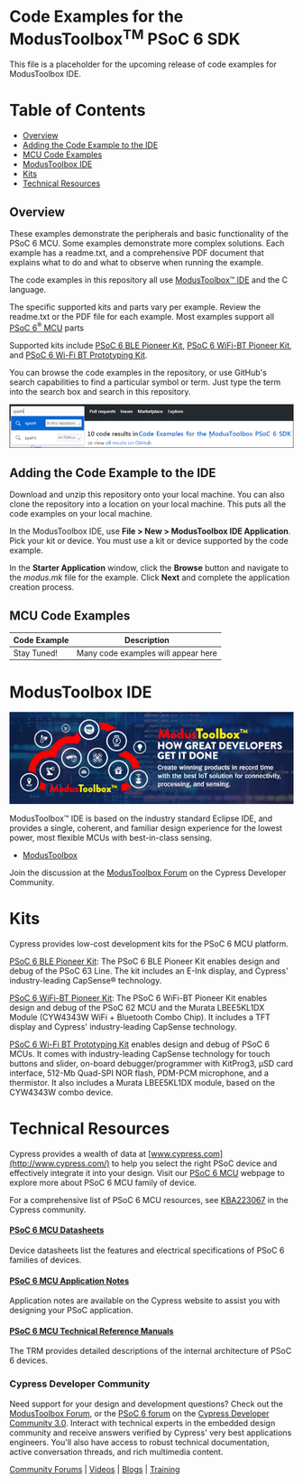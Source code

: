 # Code Examples for the ModusToolbox<sup>TM</sup> PSoC 6 SDK

This file is a placeholder for the upcoming release of code examples for ModusToolbox IDE.

# Table of Contents 

* [Overview](#overview)
* [Adding the Code Example to the IDE](#adding-the-code-example-to-the-ide)
* [MCU Code Examples](#mcu-code-examples)
* [ModusToolbox IDE](#modustoolbox-ide)
* [Kits](#kits) 
* [Technical Resources](#technical-resources)
## Overview

These examples demonstrate the peripherals and basic functionality of the PSoC 6 MCU. Some examples demonstrate more complex solutions. Each example has a readme.txt, and a comprehensive PDF document that explains what to do and what to observe when running the example.

The code examples in this repository all use [ModusToolbox™ IDE](http://www.cypress.com/products/modustoolbox-integrated-design-environment-ide) and the C language.

The specific supported kits and parts vary per example. Review the readme.txt or the PDF file for each example. Most examples support all [PSoC 6<sup>®</sup> MCU](http://www.cypress.com/PSoC6) parts

Supported kits include [PSoC 6 BLE Pioneer Kit](http://www.cypress.com/cy8ckit-062-ble), [PSoC 6 WiFi-BT Pioneer Kit](http://www.cypress.com/CY8CKIT-062-WiFi-BT), and [PSoC 6 Wi-Fi BT Prototyping Kit](http://www.cypress.com/cy8cproto-062-4343w).

You can browse the code examples in the repository, or use GitHub's search capabilities to find a particular symbol or term. Just type the term into the search box and search in this repository.

![](/images/SearchGitHub.png)

## Adding the Code Example to the IDE

Download and unzip this repository onto your local machine. You can also clone the repository into a location on your local machine. This puts all the code examples on your local machine.

In the ModusToolbox IDE, use **File > New > ModusToolbox IDE Application**. Pick your kit or device. You must use a kit or device supported by the code example.

In the **Starter Application** window, click the **Browse** button and navigate to the _modus.mk_ file for the example. Click **Next** and complete the application creation process.

## MCU Code Examples

| Code Example | Description |
| ----- | ----- |
|Stay Tuned! | Many code examples will appear here |

# ModusToolbox IDE
![](/images/MTbanner.png)

ModusToolbox™ IDE is based on the industry standard Eclipse IDE, and provides a single, coherent, and familiar design experience for the lowest power, most flexible MCUs with best-in-class sensing.

* [ModusToolbox](http://www.cypress.com/products/modustoolbox-integrated-design-environment-ide)

Join the discussion at the [ModusToolbox Forum](https://community.cypress.com/community/modustoolbox/overview) on the Cypress Developer Community.

# Kits
Cypress provides low-cost development kits for the PSoC 6 MCU platform.

[PSoC 6 BLE Pioneer Kit](http://www.cypress.com/cy8ckit-062-ble): The PSoC 6 BLE Pioneer Kit  enables design and debug of the PSoC 63 Line. The kit includes an E-Ink display, and Cypress' industry-leading CapSense® technology.

[PSoC 6 WiFi-BT Pioneer Kit](http://www.cypress.com/CY8CKIT-062-WiFi-BT): The PSoC 6 WiFi-BT Pioneer Kit enables design and debug of the PSoC 62 MCU and the Murata LBEE5KL1DX Module (CYW4343W WiFi + Bluetooth Combo Chip). It includes a TFT display and Cypress' industry-leading CapSense technology.

[PSoC 6 Wi-Fi BT Prototyping Kit](http://www.cypress.com/cy8cproto-062-4343w) enables design and debug of PSoC 6 MCUs. It comes with industry-leading CapSense technology for touch buttons and slider, on-board debugger/programmer with KitProg3, μSD card interface, 512-Mb Quad-SPI NOR flash, PDM-PCM microphone, and a thermistor. It also includes a Murata LBEE5KL1DX module, based on the CYW4343W combo device.


# Technical Resources

Cypress provides a wealth of data at [www.cypress.com](http://www.cypress.com/) to help you select the right PSoC device and effectively integrate it into your design. Visit our [PSoC 6 MCU](http://www.cypress.com/products/32-bit-arm-cortex-m4-psoc-6) webpage to explore more about PSoC 6 MCU family of device.

For a comprehensive list of PSoC 6 MCU resources, see [KBA223067](https://community.cypress.com/docs/DOC-14644) in the Cypress community.

#### [PSoC 6 MCU Datasheets](http://www.cypress.com/search/all?f%5B0%5D=meta_type%3Atechnical_documents&f%5B1%5D=resource_meta_type%3A575&f%5B2%5D=field_related_products%3A114026)
Device datasheets list the features and electrical specifications of PSoC 6 families of devices.

#### [PSoC 6 MCU Application Notes](http://www.cypress.com/psoc6an)
Application notes are available on the Cypress website to assist you with designing your PSoC application.

#### [PSoC 6 MCU Technical Reference Manuals](http://www.cypress.com/psoc6trm)
The TRM provides detailed descriptions of the internal architecture of PSoC 6 devices.

### Cypress Developer Community ##

Need support for your design and development questions? Check out the [ModusToolbox Forum](https://community.cypress.com/community/modustoolbox/overview), or the [PSoC 6 forum](https://community.cypress.com/community/psoc-6) on the [Cypress Developer Community 3.0](https://community.cypress.com/welcome). Interact with technical experts in the embedded design community and receive answers verified by Cypress' very best applications engineers. You'll also have access to robust technical documentation, active conversation threads, and rich multimedia content.

[Community Forums](https://community.cypress.com/welcome) | [Videos](http://www.cypress.com/video-library) | [Blogs](http://www.cypress.com/blog) | [Training](http://www.cypress.com/training)
